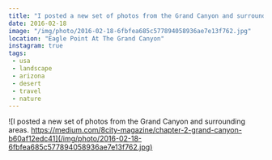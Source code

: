 ```yaml
---
title: "I posted a new set of photos from the Grand Canyon and surrounding areas. https://medium.com/8city-magazine/chapter-2-grand-canyon-b60af12edc41"
date: 2016-02-18
image: "/img/photo/2016-02-18-6fbfea685c577894058936ae7e13f762.jpg"
location: "Eagle Point At The Grand Canyon"
instagram: true
tags:
 - usa
 - landscape
 - arizona
 - desert
 - travel
 - nature
---
```


![I posted a new set of photos from the Grand Canyon and surrounding areas. https://medium.com/8city-magazine/chapter-2-grand-canyon-b60af12edc41](/img/photo/2016-02-18-6fbfea685c577894058936ae7e13f762.jpg)
